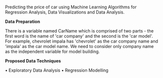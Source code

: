 Predicting the price of car using Machine Learning Algorithms for Regression Analysis, Data Visualizations and Data Analysis.

**Data Preparation**

There is a variable named CarName which is comprised of two parts - the first word is the name of 'car company' and the second is the 'car model'. For example, chevrolet impala has 'chevrolet' as the car company name and 'impala' as the car model name. We need to consider only company name as the independent variable for model building.

**Proposed Data Techniques**

•	Exploratory Data Analysis
•	Regression Modelling
